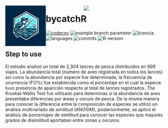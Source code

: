 <a href="https://www.islas.org.mx"><img src="https://www.islas.org.mx/img/logo.svg" align="right" width="256" /></a>

<a href="https://www.islas.org.mx"><img src="https://raw.githubusercontent.com/IslasGECI/bycatch_gulf_of_california/develop/assesst/bycatchR_02.png" align="left" width="128" /></a>

# bycatchR
[![codecov](https://codecov.io/gh/IslasGECI/bycatch_gulf_of_california/graph/badge.svg?token=wyxnwZypMA)](https://codecov.io/gh/IslasGECI/clean_camera_data)
![example branch
parameter](https://github.com/IslasGECI/bycatch_gulf_of_california/actions/workflows/actions.yml/badge.svg)
![licencia](https://img.shields.io/github/license/IslasGECI/bycatch_gulf_of_california)
![languages](https://img.shields.io/github/languages/top/IslasGECI/bycatch_gulf_of_california)
![commits](https://img.shields.io/github/commit-activity/y/IslasGECI/bycatch_gulf_of_california)
![R-version](https://img.shields.io/github/r-package/v/IslasGECI/bycatch_gulf_of_california)

## Step to use

El estudio analizó un total de 2,304 lances de pesca distribuidos en 899 viajes. La
abundancia total (número de aves registrada en todos los lances) así como la abundancia por
especie fue determinada, la frecuencia de ocurrencia (FO%) fue establecida como el
porcentaje en el cual la especie tuvo presencia de aparición respecto al total de lances
registrados. The Kruskal–Wallis Test fue utilizado para determinas si la abundancia de aves
presentaba diferencias por áreas y oscuro de pesca. De la misma manera para conocer la
diferencia entre la composición de especies se utilizó un análisis multivariado de
similitud (ANOSIM), posteriormente, se aplicó el análisis de porcentajes de similitud para
conocer las especies que mayores grados de disimilitud aportaban entre zonas y oscuros.
